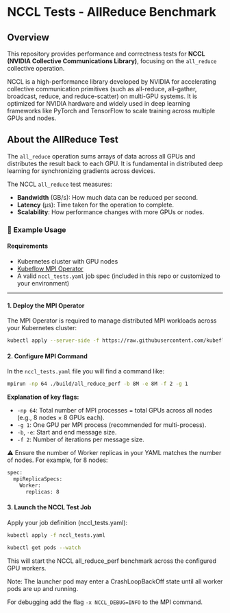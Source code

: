 # NCCL Tests - AllReduce Benchmark

## Overview

This repository provides performance and correctness tests for **NCCL (NVIDIA Collective Communications Library)**, focusing on the `all_reduce` collective operation.

NCCL is a high-performance library developed by NVIDIA for accelerating collective communication primitives (such as all-reduce, all-gather, broadcast, reduce, and reduce-scatter) on multi-GPU systems. It is optimized for NVIDIA hardware and widely used in deep learning frameworks like PyTorch and TensorFlow to scale training across multiple GPUs and nodes.

## About the AllReduce Test

The `all_reduce` operation sums arrays of data across all GPUs and distributes the result back to each GPU. It is fundamental in distributed deep learning for synchronizing gradients across devices.

The NCCL `all_reduce` test measures:

- **Bandwidth** (GB/s): How much data can be reduced per second.
- **Latency** (μs): Time taken for the operation to complete.
- **Scalability**: How performance changes with more GPUs or nodes.

### 🚀 Example Usage

#### Requirements

- Kubernetes cluster with GPU nodes
- [Kubeflow MPI Operator](https://github.com/kubeflow/mpi-operator)
- A valid `nccl_tests.yaml` job spec (included in this repo or customized to your environment)

---

#### 1. Deploy the MPI Operator

The MPI Operator is required to manage distributed MPI workloads across your Kubernetes cluster:
```bash
kubectl apply --server-side -f https://raw.githubusercontent.com/kubeflow/mpi-operator/v0.6.0/deploy/v2beta1/mpi-operator.yaml
```

#### 2. Configure MPI Command

In the `nccl_tests.yaml` file you will find a command like:
```bash
mpirun -np 64 ./build/all_reduce_perf -b 8M -e 8M -f 2 -g 1
```
**Explanation of key flags:**
- `-np 64`: Total number of MPI processes = total GPUs across all nodes (e.g., 8 nodes × 8 GPUs each).
- `-g 1`: One GPU per MPI process (recommended for multi-process).
- `-b`, `-e`: Start and end message size.
- `-f 2`: Number of iterations per message size.

⚠️ Ensure the number of Worker replicas in your YAML matches the number of nodes. For example, for 8 nodes:
```bash
spec:
  mpiReplicaSpecs:
    Worker:
      replicas: 8
```
#### 3. Launch the NCCL Test Job

Apply your job definition (nccl_tests.yaml):
```bash
kubectl apply -f nccl_tests.yaml

kubectl get pods --watch
```
This will start the NCCL all_reduce_perf benchmark across the configured GPU workers.

Note: The launcher pod may enter a CrashLoopBackOff state until all worker pods are up and running. 

For debugging add the flag `-x NCCL_DEBUG=INFO` to the MPI command.
